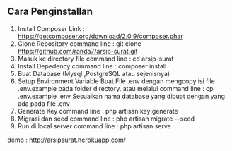 ## Cara Penginstallan
1. Install Composer
 Link : https://getcomposer.org/download/2.0.9/composer.phar
2. Clone Repository
 command line : git clone https://github.com/randa7/arsip-surat.git
3. Masuk ke directory file
 command line : cd arsip-surat
4. Install Depedency
 command line : composer install
5. Buat Database (Mysql ,PostgreSQL atau sejenisnya)
6. Setup Environment Variable
   Buat File .env dengan mengcopy isi file .env.example pada folder directory.
   atau melalui command line : cp .env.example .env
   Sesuaikan nama database yang dibuat dengan yang ada pada file .env
7. Generate Key
   command line : php artisan key:generate
8. Migrasi dan seed 
   command line : php artisan migrate --seed
9. Run di local server
   command line : php artisan serve





demo : http://arsipsurat.herokuapp.com/
